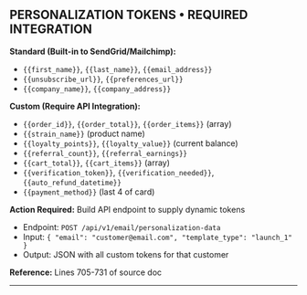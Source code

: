 ## PERSONALIZATION TOKENS • REQUIRED INTEGRATION

**Standard (Built-in to SendGrid/Mailchimp):**

- `{{first_name}}`, `{{last_name}}`, `{{email_address}}`
- `{{unsubscribe_url}}`, `{{preferences_url}}`
- `{{company_name}}`, `{{company_address}}`

**Custom (Require API Integration):**

- `{{order_id}}`, `{{order_total}}`, `{{order_items}}` (array)
- `{{strain_name}}` (product name)
- `{{loyalty_points}}`, `{{loyalty_value}}` (current balance)
- `{{referral_count}}`, `{{referral_earnings}}`
- `{{cart_total}}`, `{{cart_items}}` (array)
- `{{verification_token}}`, `{{verification_needed}}`, `{{auto_refund_datetime}}`
- `{{payment_method}}` (last 4 of card)

**Action Required:** Build API endpoint to supply dynamic tokens

- Endpoint: `POST /api/v1/email/personalization-data`
- Input: `{ "email": "customer@email.com", "template_type": "launch_1" }`
- Output: JSON with all custom tokens for that customer

**Reference:** Lines 705-731 of source doc

---
